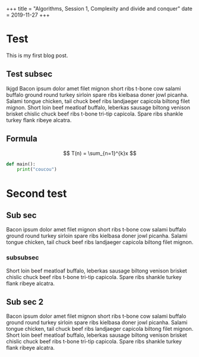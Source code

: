 +++
title = "Algorithms, Session 1, Complexity and divide and conquer"
date = 2019-11-27
+++

# Test
This is my first blog post.

## Test subsec
lkjgd
Bacon ipsum dolor amet filet mignon short ribs t-bone cow salami buffalo ground
round turkey sirloin spare ribs kielbasa doner jowl picanha. Salami tongue
chicken, tail chuck beef ribs landjaeger capicola biltong filet mignon. Short
loin beef meatloaf buffalo, leberkas sausage biltong venison brisket chislic
chuck beef ribs t-bone tri-tip capicola. Spare ribs shankle turkey flank ribeye
alcatra.

## Formula

$$ T(n) = \sum_{n=1}^{k}x $$

```python
def main():
    print("coucou")
```

# Second test
## Sub sec
Bacon ipsum dolor amet filet mignon short ribs t-bone cow salami buffalo ground
round turkey sirloin spare ribs kielbasa doner jowl picanha. Salami tongue
chicken, tail chuck beef ribs landjaeger capicola biltong filet mignon. 

### subsubsec
Short loin beef meatloaf buffalo, leberkas sausage biltong venison brisket chislic
chuck beef ribs t-bone tri-tip capicola. Spare ribs shankle turkey flank ribeye
alcatra.
## Sub sec 2
Bacon ipsum dolor amet filet mignon short ribs t-bone cow salami buffalo ground
round turkey sirloin spare ribs kielbasa doner jowl picanha. Salami tongue
chicken, tail chuck beef ribs landjaeger capicola biltong filet mignon. Short
loin beef meatloaf buffalo, leberkas sausage biltong venison brisket chislic
chuck beef ribs t-bone tri-tip capicola. Spare ribs shankle turkey flank ribeye
alcatra.

